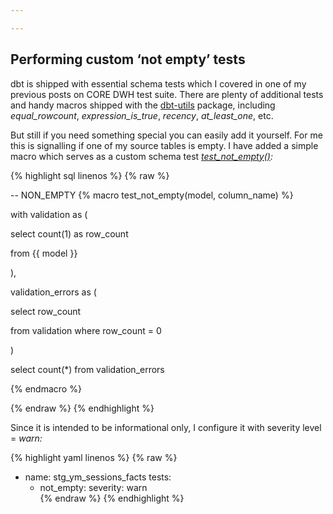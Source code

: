 ```yaml
---

---
```

## Performing custom ‘not empty’ tests

dbt is shipped with essential schema tests which I covered in one of my previous posts on CORE DWH test suite. There are plenty of additional tests and handy macros shipped with the [dbt-utils](https://github.com/fishtown-analytics/dbt-utils) package, including _equal_rowcount_, _expression_is_true_, _recency_, _at_least_one_, etc.

But still if you need something special you can easily add it yourself. For me this is signalling if one of my source tables is empty. I have added a simple macro which serves as a custom schema test [_test_not_empty()_](https://github.com/kzzzr/mybi-dbt-core/blob/master/macros/schema_tests.sql)_:_

{% highlight sql linenos %}
{% raw %}

-- NON_EMPTY
{% macro test_not_empty(model, column_name) %}
 
with validation as (
 
   select
       count(1) as row_count
 
   from {{ model }}
 
),
 
validation_errors as (
 
   select
       row_count
 
   from validation
   where row_count = 0
 
)
 
select count(*)
from validation_errors
 
{% endmacro %}

{% endraw %}
{% endhighlight %}

Since it is intended to be informational only, I configure it with severity level = _warn:_

{% highlight yaml linenos %}
{% raw %}
  - name: stg_ym_sessions_facts
     tests:
       - not_empty:
           severity: warn           
{% endraw %}
{% endhighlight %}
